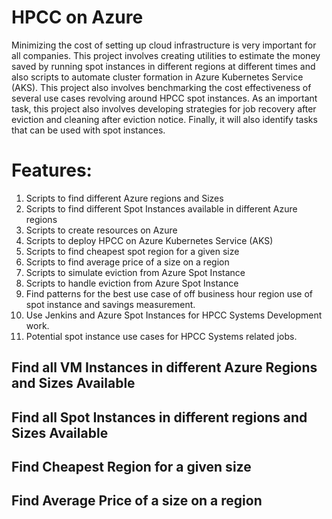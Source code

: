 # HPCC on Azure

Minimizing the cost of setting up cloud infrastructure is very important for all companies. This project involves creating utilities to estimate the money saved by running spot instances in different regions at different times and also scripts to automate cluster formation in Azure Kubernetes Service (AKS). This project also involves benchmarking the cost effectiveness of several use cases revolving around HPCC spot instances. As an important task, this project also involves developing strategies for job recovery after eviction and cleaning after eviction notice. Finally, it will also identify tasks that can be used with spot instances. 

# Features:
1. Scripts to find different Azure regions and Sizes
2. Scripts to find different Spot Instances available in different Azure regions
3. Scripts to create resources on Azure
4. Scripts to deploy HPCC on Azure Kubernetes Service (AKS)
5. Scripts to find cheapest spot region for a given size
6. Scripts to find average price of a size on a region
7. Scripts to simulate eviction from Azure Spot Instance
8. Scripts to handle eviction from Azure Spot Instance 
9. Find patterns for the best use case of off business hour region use of spot instance and savings measurement.
10. Use Jenkins and Azure Spot Instances for HPCC Systems Development work.
11. Potential spot instance use cases for HPCC Systems related jobs.



## Find all VM Instances in different Azure Regions and Sizes Available

## Find all Spot Instances in different regions and Sizes Available

## Find Cheapest Region for a given size

## Find Average Price of a size on a region